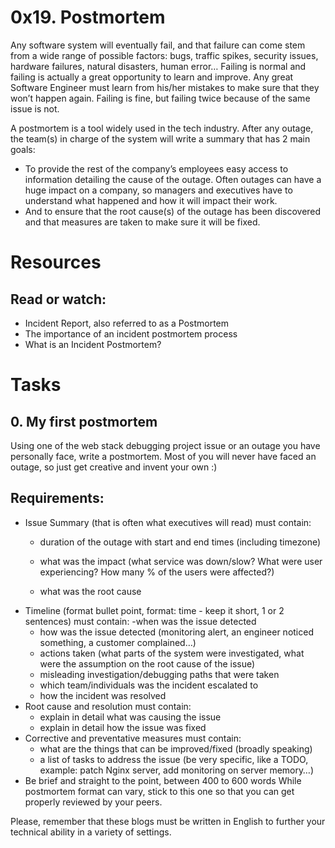 # 0x19. Postmortem
Any software system will eventually fail, and that failure can come stem from a wide range of possible factors: bugs, traffic spikes, security issues, hardware failures, natural disasters, human error… Failing is normal and failing is actually a great opportunity to learn and improve. Any great Software Engineer must learn from his/her mistakes to make sure that they won’t happen again. Failing is fine, but failing twice because of the same issue is not.

A postmortem is a tool widely used in the tech industry. After any outage, the team(s) in charge of the system will write a summary that has 2 main goals:
- To provide the rest of the company’s employees easy access to information detailing the cause of the outage. Often outages can have a huge impact on a company, so managers and executives have to understand what happened and how it will impact their work.
- And to ensure that the root cause(s) of the outage has been discovered and that measures are taken to make sure it will be fixed.
# Resources
## Read or watch:
- Incident Report, also referred to as a Postmortem
- The importance of an incident postmortem process
- What is an Incident Postmortem?
# Tasks
## 0. My first postmortem
Using one of the web stack debugging project issue or an outage you have personally face, write a postmortem. Most of you will never have faced an outage, so just get creative and invent your own :)
## Requirements:
- Issue Summary (that is often what executives will read) must contain:
	- duration of the outage with start and end times (including timezone)
	- what was the impact (what service was down/slow? What were user experiencing? How many % of the users were affected?)

	- what was the root cause
- Timeline (format bullet point, format: time - keep it short, 1 or 2 sentences) must contain:
	-when was the issue detected
	- how was the issue detected (monitoring alert, an engineer noticed something, a customer complained…)
	- actions taken (what parts of the system were investigated, what were the assumption on the root cause of the issue)
	- misleading investigation/debugging paths that were taken
	- which team/individuals was the incident escalated to
	- how the incident was resolved
- Root cause and resolution must contain:
	- explain in detail what was causing the issue
	- explain in detail how the issue was fixed
- Corrective and preventative measures must contain:
	- what are the things that can be improved/fixed (broadly speaking)
	- a list of tasks to address the issue (be very specific, like a TODO, example: patch Nginx server, add monitoring on server memory…)
- Be brief and straight to the point, between 400 to 600 words
While postmortem format can vary, stick to this one so that you can get properly reviewed by your peers.

Please, remember that these blogs must be written in English to further your technical ability in a variety of settings.

